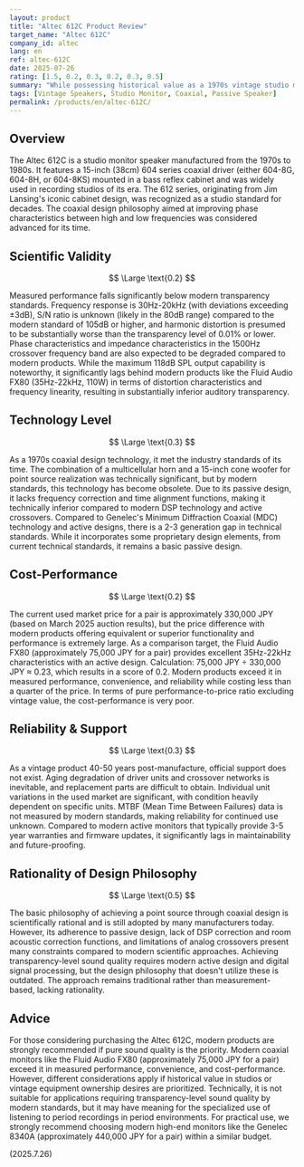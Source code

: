 ```yaml
---
layout: product
title: "Altec 612C Product Review"
target_name: "Altec 612C"
company_id: altec
lang: en
ref: altec-612C
date: 2025-07-26
rating: [1.5, 0.2, 0.3, 0.2, 0.3, 0.5]
summary: "While possessing historical value as a 1970s vintage studio monitor, it falls far short of modern transparency standards in measured performance and exhibits poor cost-performance compared to contemporary products with equivalent functionality."
tags: [Vintage Speakers, Studio Monitor, Coaxial, Passive Speaker]
permalink: /products/en/altec-612C/
---
```


## Overview

The Altec 612C is a studio monitor speaker manufactured from the 1970s to 1980s. It features a 15-inch (38cm) 604 series coaxial driver (either 604-8G, 604-8H, or 604-8KS) mounted in a bass reflex cabinet and was widely used in recording studios of its era. The 612 series, originating from Jim Lansing's iconic cabinet design, was recognized as a studio standard for decades. The coaxial design philosophy aimed at improving phase characteristics between high and low frequencies was considered advanced for its time.

## Scientific Validity

$$ \Large \text{0.2} $$

Measured performance falls significantly below modern transparency standards. Frequency response is 30Hz-20kHz (with deviations exceeding ±3dB), S/N ratio is unknown (likely in the 80dB range) compared to the modern standard of 105dB or higher, and harmonic distortion is presumed to be substantially worse than the transparency level of 0.01% or lower. Phase characteristics and impedance characteristics in the 1500Hz crossover frequency band are also expected to be degraded compared to modern products. While the maximum 118dB SPL output capability is noteworthy, it significantly lags behind modern products like the Fluid Audio FX80 (35Hz-22kHz, 110W) in terms of distortion characteristics and frequency linearity, resulting in substantially inferior auditory transparency.

## Technology Level

$$ \Large \text{0.3} $$

As a 1970s coaxial design technology, it met the industry standards of its time. The combination of a multicellular horn and a 15-inch cone woofer for point source realization was technically significant, but by modern standards, this technology has become obsolete. Due to its passive design, it lacks frequency correction and time alignment functions, making it technically inferior compared to modern DSP technology and active crossovers. Compared to Genelec's Minimum Diffraction Coaxial (MDC) technology and active designs, there is a 2-3 generation gap in technical standards. While it incorporates some proprietary design elements, from current technical standards, it remains a basic passive design.

## Cost-Performance

$$ \Large \text{0.2} $$

The current used market price for a pair is approximately 330,000 JPY (based on March 2025 auction results), but the price difference with modern products offering equivalent or superior functionality and performance is extremely large. As a comparison target, the Fluid Audio FX80 (approximately 75,000 JPY for a pair) provides excellent 35Hz-22kHz characteristics with an active design. Calculation: 75,000 JPY ÷ 330,000 JPY ≈ 0.23, which results in a score of 0.2. Modern products exceed it in measured performance, convenience, and reliability while costing less than a quarter of the price. In terms of pure performance-to-price ratio excluding vintage value, the cost-performance is very poor.

## Reliability & Support

$$ \Large \text{0.3} $$

As a vintage product 40-50 years post-manufacture, official support does not exist. Aging degradation of driver units and crossover networks is inevitable, and replacement parts are difficult to obtain. Individual unit variations in the used market are significant, with condition heavily dependent on specific units. MTBF (Mean Time Between Failures) data is not measured by modern standards, making reliability for continued use unknown. Compared to modern active monitors that typically provide 3-5 year warranties and firmware updates, it significantly lags in maintainability and future-proofing.

## Rationality of Design Philosophy

$$ \Large \text{0.5} $$

The basic philosophy of achieving a point source through coaxial design is scientifically rational and is still adopted by many manufacturers today. However, its adherence to passive design, lack of DSP correction and room acoustic correction functions, and limitations of analog crossovers present many constraints compared to modern scientific approaches. Achieving transparency-level sound quality requires modern active design and digital signal processing, but the design philosophy that doesn't utilize these is outdated. The approach remains traditional rather than measurement-based, lacking rationality.

## Advice

For those considering purchasing the Altec 612C, modern products are strongly recommended if pure sound quality is the priority. Modern coaxial monitors like the Fluid Audio FX80 (approximately 75,000 JPY for a pair) exceed it in measured performance, convenience, and cost-performance. However, different considerations apply if historical value in studios or vintage equipment ownership desires are prioritized. Technically, it is not suitable for applications requiring transparency-level sound quality by modern standards, but it may have meaning for the specialized use of listening to period recordings in period environments. For practical use, we strongly recommend choosing modern high-end monitors like the Genelec 8340A (approximately 440,000 JPY for a pair) within a similar budget.

(2025.7.26)
